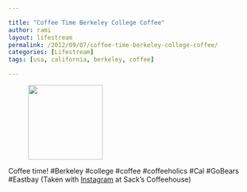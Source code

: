 ```yaml
---

title: "Coffee Time Berkeley College Coffee"
author: rami
layout: lifestream 
permalink: /2012/09/07/coffee-time-berkeley-college-coffee/
categories: [Lifestream]
tags: [usa, california, berkeley, coffee]

---
```


<div id='gallery-65' class='gallery galleryid-1839 gallery-columns-3 gallery-size-thumbnail'>
  <figure class='gallery-item'> 
  
  <div class='gallery-icon landscape'>
    <a href='http://139.59.20.41/2012/09/07/coffee-time-berkeley-college-coffee/attachment/1840/'><img width="150" height="150" src="http://139.59.20.41/wp-content/uploads/2012/09/tumblr_ma00rimVZA1qb4qlko1_1280-150x150.jpg" class="attachment-thumbnail size-thumbnail" alt="" srcset="http://139.59.20.41/wp-content/uploads/2012/09/tumblr_ma00rimVZA1qb4qlko1_1280-150x150.jpg 150w, http://139.59.20.41/wp-content/uploads/2012/09/tumblr_ma00rimVZA1qb4qlko1_1280-300x300.jpg 300w, http://139.59.20.41/wp-content/uploads/2012/09/tumblr_ma00rimVZA1qb4qlko1_1280-100x100.jpg 100w, http://139.59.20.41/wp-content/uploads/2012/09/tumblr_ma00rimVZA1qb4qlko1_1280.jpg 612w" sizes="100vw" /></a>
  </div></figure>
</div>

Coffee time! #Berkeley #college #coffee #coffeeholics #Cal #GoBears #Eastbay (Taken with [Instagram](http://instagram.com) at Sack&#8217;s Coffeehouse)
